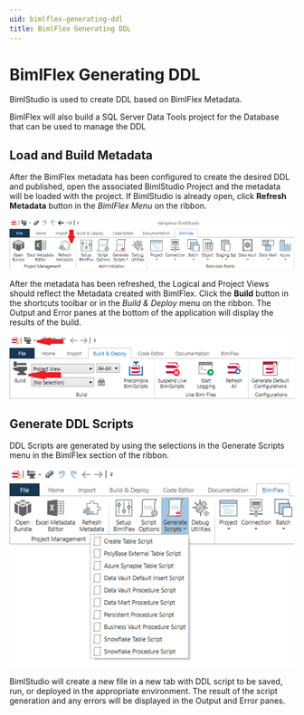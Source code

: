```yaml
---
uid: bimlflex-generating-ddl
title: BimlFlex Generating DDL
---
```

# BimlFlex Generating DDL

BimlStudio is used to create DDL based on BimlFlex Metadata.

BimlFlex will also build a SQL Server Data Tools project for the Database that can be used to manage the DDL

## Load and Build Metadata

After the BimlFlex metadata has been configured to create the desired DDL and published, open the associated BimlStudio Project and the metadata will be loaded with the project. If BimlStudio is already open, click **Refresh Metadata** button in the *BimlFlex Menu* on the ribbon.

![BimlStudio - Refresh Metadata -border-image](images/bimlstudio-refresh-metadata.png "BimlStudio - Refresh Metadata")

After the metadata has been refreshed, the Logical and Project Views should reflect the Metadata created with BimlFlex. Click the **Build** button in the shortcuts toolbar or in the *Build & Deploy* menu on the ribbon. The Output and Error panes at the bottom of the application will display the results of the build.

![BimlStudio - Build -border-image](images/bimlstudio-build.png "BimlStudio - Build")

## Generate DDL Scripts

DDL Scripts are generated by using the selections in the Generate Scripts menu in the BimlFlex section of the ribbon.

![BimlStudio - Generate Scripts -border-image](images/bimlstudio-generate-scripts.png "BimlStudio - Generate Scripts")

BimlStudio will create a new file in a new tab with DDL script to be saved, run, or deployed in the appropriate environment. The result of the script generation and any errors will be displayed in the Output and Error panes.
